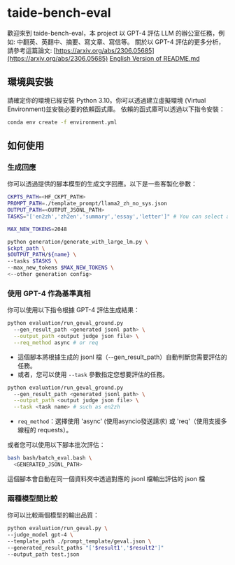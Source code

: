 # taide-bench-eval

歡迎來到 taide-bench-eval，本 project 以 GPT-4 評估 LLM 的辦公室任務，例如: 中翻英、英翻中、摘要、寫文章、寫信等。
關於以 GPT-4 評估的更多分析，請參考這篇論文: [https://arxiv.org/abs/2306.05685](https://arxiv.org/abs/2306.05685)
[English Version of README.md](README_en.md)

## 環境與安裝

請確定你的環境已經安裝 Python 3.10。你可以透過建立虛擬環境 (Virtual Environment)並安裝必要的依賴函式庫。
依賴的函式庫可以透過以下指令安裝：

```bash
conda env create -f environment.yml
```

## 如何使用

### 生成回應

你可以透過提供的腳本模型的生成文字回應。以下是一些客製化參數：

```bash
CKPTS_PATH=<HF_CKPT_PATH>
PROMPT_PATH=./template_prompt/llama2_zh_no_sys.json
OUTPUT_PATH=<OUTPUT_JSONL_PATH>
TASKS="['en2zh','zh2en','summary','essay','letter']" # You can select a subset from ['en2zh','zh2en','summary','essay','letter']

MAX_NEW_TOKENS=2048

python generation/generate_with_large_lm.py \
$ckpt_path \
$OUTPUT_PATH/${name} \
--tasks $TASKS \
--max_new_tokens $MAX_NEW_TOKENS \
<--other generation config>
```

### 使用 GPT-4 作為基準真相

你可以使用以下指令根據 GPT-4 評估生成結果：

```bash
python evaluation/run_geval_ground.py
  --gen_result_path <generated jsonl path> \
  --output_path <output judge json file> \
  --req_method async # or req
```

* 這個腳本將根據生成的 jsonl 檔（--gen_result_path）自動判斷您需要評估的任務。
* 或者，您可以使用 `--task` 參數指定您想要評估的任務。

```bash
python evaluation/run_geval_ground.py
  --gen_result_path <generated jsonl path> \
  --output_path <output judge json file> \
  --task <task name> # such as en2zh
```

- `req_method`：選擇使用 'async' (使用asyncio發送請求) 或 'req'（使用支援多線程的 requests）。

或者您可以使用以下腳本批次評估：

```bash
bash bash/batch_eval.bash \
  <GENERATED_JSONL_PATH>
```

這個腳本會自動在同一個資料夾中透過對應的 jsonl 檔輸出評估的 json 檔

### 兩種模型間比較

你可以比較兩個模型的輸出品質：

```bash
python evaluation/run_geval.py \
--judge_model gpt-4 \
--template_path ./prompt_template/geval.json \
--generated_result_paths "['$result1','$result2']"
--output_path test.json
```
